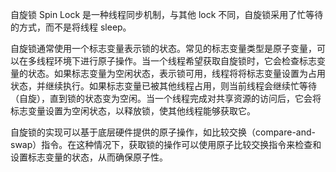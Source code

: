自旋锁 Spin Lock 是一种线程同步机制，与其他 lock 不同，自旋锁采用了忙等待的方式，而不是将线程 sleep。

自旋锁通常使用一个标志变量表示锁的状态。常见的标志变量类型是原子变量，可以在多线程环境下进行原子操作。当一个线程希望获取自旋锁时，它会检查标志变量的状态。如果标志变量为空闲状态，表示锁可用，线程将将标志变量设置为占用状态，并继续执行。如果标志变量已被其他线程占用，则当前线程会继续忙等待（自旋），直到锁的状态变为空闲。当一个线程完成对共享资源的访问后，它会将标志变量设置为空闲状态，以释放锁，使其他线程能够获取它。

自旋锁的实现可以基于底层硬件提供的原子操作，如比较交换（compare-and-swap）指令。在这种情况下，获取锁的操作可以使用原子比较交换指令来检查和设置标志变量的状态，从而确保原子性。